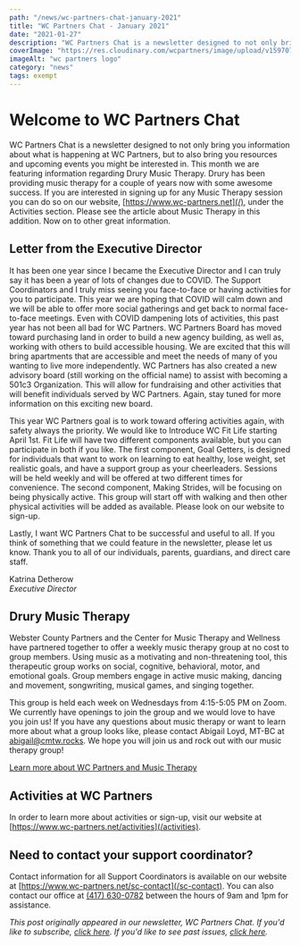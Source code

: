 ```yaml
---
path: "/news/wc-partners-chat-january-2021"
title: "WC Partners Chat - January 2021"
date: "2021-01-27"
description: "WC Partners Chat is a newsletter designed to not only bring you information about what is happening at WC Partners, but to also bring you resources and upcoming events you might be interested in. This January 2021 edition features a letter from our Executive Director and information regarding Drury Music Therapy."
coverImage: "https://res.cloudinary.com/wcpartners/image/upload/v1597076271/wcpsharelogo_poroef.png"
imageAlt: "wc partners logo"
category: "news"
tags: exempt
---
```


# Welcome to WC Partners Chat

WC Partners Chat is a newsletter designed to not only bring you information about what is happening at WC Partners, but to also bring you resources and upcoming events you might be interested in. This month we are featuring information regarding Drury Music Therapy. Drury has been providing music therapy for a couple of years now with some awesome success. If you are interested in signing up for any Music Therapy session you can do so on our website, [https://www.wc-partners.net](/), under the Activities section. Please see the article about Music Therapy in this addition. Now on to other great information.

## Letter from the Executive Director

It has been one year since I became the Executive Director and I can truly say it has been a year of lots of changes due to COVID. The Support Coordinators and I truly miss seeing you face-to-face or having activities for you to participate. This year we are hoping that COVID will calm down and we will be able to offer more social gatherings and get back to normal face-to-face meetings. Even with COVID dampening lots of activities, this past year has not been all bad for WC Partners. WC Partners Board has moved toward purchasing land in order to build a new agency building, as well as, working with others to build accessible housing. We are excited that this will bring apartments that are accessible and meet the needs of many of you wanting to live more independently. WC Partners has also created a new advisory board (still working on the official name) to assist with becoming a 501c3 Organization. This will allow for fundraising and other activities that will benefit individuals served by WC Partners. Again, stay tuned for more information on this exciting new board.

This year WC Partners goal is to work toward offering activities again, with safety always the priority. We would like to Introduce WC Fit Life starting April 1st. Fit Life will have two different components available, but you can participate in both if you like. The first component, Goal Getters, is designed for individuals that want to work on learning to eat healthy, lose weight, set realistic goals, and have a support group as your cheerleaders. Sessions will be held weekly and will be offered at two different times for convenience. The second component, Making Strides, will be focusing on being physically active. This group will start off with walking and then other physical activities will be added as available. Please look on our website to sign-up.

Lastly, I want WC Partners Chat to be successful and useful to all. If you think of something that we could feature in the newsletter, please let us know. Thank you to all of our individuals, parents, guardians, and direct care staff.

Katrina Detherow  
_Executive Director_

## Drury Music Therapy

Webster County Partners and the Center for Music Therapy and Wellness have partnered together to offer a weekly music therapy group at no cost to group members. Using music as a motivating and non-threatening tool, this therapeutic group works on social, cognitive, behavioral, motor, and emotional goals. Group members engage in active music making, dancing and movement, songwriting, musical games, and singing together.

This group is held each week on Wednesdays from 4:15-5:05 PM on Zoom. We currently have openings to join the group and we would love to have you join us! If you have any questions about music therapy or want to learn more about what a group looks like, please contact Abigail Loyd, MT-BC at [abigail@cmtw.rocks](mailto:abigail@cmtw.rocks). We hope you will join us and rock out with our music therapy group!

[Learn more about WC Partners and Music Therapy](/events/music-therapy)

## Activities at WC Partners

In order to learn more about activities or sign-up, visit our website at [https://www.wc-partners.net/activities](/activities).

## Need to contact your support coordinator?

Contact information for all Support Coordinators is available on our website at [https://www.wc-partners.net/sc-contact](/sc-contact). You can also contact our office at [(417) 630-0782](tel:4176300782) between the hours of 9am and 1pm for assistance.

_This post originally appeared in our newsletter, WC Partners Chat. If you'd like to subscribe, [click here](/newsletter). If you'd like to see past issues, [click here](https://us4.campaign-archive.com/home/?u=8ae6a664b05886309dd81905e&id=299c897558)._
